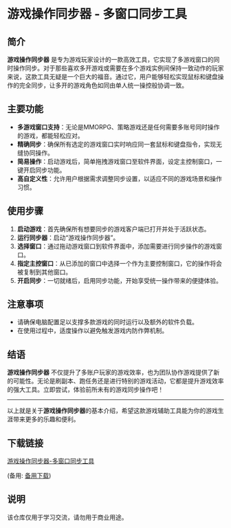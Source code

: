 # 游戏操作同步器 - 多窗口同步工具

## 简介
**游戏操作同步器** 是专为游戏玩家设计的一款高效工具，它实现了多游戏窗口的同时操作同步。对于那些喜欢多开游戏或需要在多个游戏实例间保持一致动作的玩家来说，这款工具无疑是一个巨大的福音。通过它，用户能够轻松实现鼠标和键盘操作的完全同步，让多开的游戏角色如同由单人统一操控般协调一致。

## 主要功能
- **多游戏窗口支持**：无论是MMORPG、策略游戏还是任何需要多账号同时操作的游戏，都能轻松应对。
- **精确同步**：确保所有选定的游戏窗口实时响应同一套鼠标和键盘指令，实现无缝协同操作。
- **简易操作**：启动游戏后，简单拖拽游戏窗口至软件界面，设定主控制窗口，一键开启同步功能。
- **高自定义性**：允许用户根据需求调整同步设置，以适应不同的游戏场景和操作习惯。

## 使用步骤
1. **启动游戏**：首先确保所有想要同步的游戏客户端已打开并处于活跃状态。
2. **运行同步器**：启动“游戏操作同步器”。
3. **选择窗口**：通过拖动游戏窗口到软件界面中，添加需要进行同步操作的游戏窗口。
4. **指定主控窗口**：从已添加的窗口中选择一个作为主要控制窗口，它的操作将会被复制到其他窗口。
5. **开启同步**：一切就绪后，启用同步功能，开始享受统一操作带来的便捷体验。

## 注意事项
- 请确保电脑配置足以支撑多款游戏的同时运行以及额外的软件负载。
- 在使用过程中，适度操作以避免触发游戏内防作弊机制。

## 结语
**游戏操作同步器** 不仅提升了多账户玩家的游戏效率，也为团队协作游戏提供了新的可能性。无论是刷副本、跑任务还是进行特别的游戏活动，它都是提升游戏效率的强大工具。立即尝试，体验前所未有的游戏同步操作吧！

---

以上就是关于**游戏操作同步器**的基本介绍，希望这款游戏辅助工具能为你的游戏生涯带来更多的乐趣和便利。

## 下载链接
[游戏操作同步器-多窗口同步工具](https://pan.quark.cn/s/2da71611f0f1) 

(备用: [备用下载](https://pan.baidu.com/s/1KBAW9RU7caPrbMIX5YGLjQ?pwd=1234))

## 说明

该仓库仅用于学习交流，请勿用于商业用途。
